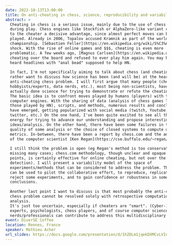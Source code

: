 ```yaml
---
date: 2022-10-13T13:00:00
title: On anti-cheating in chess, science, reproducibility and variability
abstract: >
  Cheating in chess is a serious issue, mainly due to the use of chess engines
  during play. Chess engines like Stockfish or AlphaZero-like variant can give
  to the cheater a decisive advantage, since almost perfect moves can be
  played. Already in 2006, Topalov accused Kramnik as part of the world
  championship. [Sébastien Feller](https://en.wikipedia.org/wiki/S%C3%A9bastien_Feller) case in Chess Olympiad in 2010 was a
  shock. With the rise of online games and $$$, cheating is even more
  problematic. A few weeks ago, [Magnus Carlsen](https://en.wikipedia.org/wiki/Magnus_Carlsen) accused Hans Niemann (HN) of
  cheating over the board and refused to ever play him again. You may have
  heard headlines with "anal bead" supposed to help HN.
   
  In fact, I'm not specifically aiming to talk about chess (and cheating). I
  rather want to discuss how science has been (and will be) at the heart of the
  anti-cheating chess problem. I will first argue that many people (chess
  hobbyists/experts, data nerds, etc.), most being non-scientists, have
  actually done science for trying to demonstrate or refute the cheating case.
  The basic idea is to confront moves played by humans (players) with those of
  computer engines. With the sharing of data (analysis of chess games like
  those played by HN), scripts, and methods, numerous results and conclusions
  have emerged, getting popularized with social media (twitch, Youtube,
  twitter, etc.) On the one hand, I've been quite excited to see all this
  energy for trying to advance our understanding and propose interesting
  ideas/analysis. On the other hand, there have been some failures in the
  quality of some analysis or the choice of closed systems to compute unclear
  metrics. In-between, there have been a report by chess.com and the analysis
  of the computer scientist [Ken Regan](https://cse.buffalo.edu/~regan/) the world renewed specialist.
  
  I still think the problem is open (eg Regan's method is too conservative and
  missing many cases; chess.com methodology, though unclear and opaque at some
  points, is certainly effective for online cheating, but not over the board
  detection). I will present a variability model of the space of
  experiments/methods that can be considered to address the problem. This model
  can be used to pilot the collaborative effort, to reproduce, replicate or
  reject some experiments, and to gain confidence or robustness in some
  conclusions.
  
  Another last point I want to discuss is that most probably the anti-cheating
  chess problem cannot be resolved solely with retrospective computational
  analysis.
  It's just too uncertain, especially if cheaters are "smart". (Cyber-)security
  experts, psychologists, chess players, and of course computer science
  nerds/professionals can contribute to address this multidisciplinary problem.
event: DiverSE Coffee
location: Rennes, France
speaker: Mathieu Acher
url_slides: https://docs.google.com/presentation/d/1hZOLm1jqekDXMCvLVIu1IV6rDBjcDxmYKJlYNBbuuTY/edit?usp=sharing
---
```

